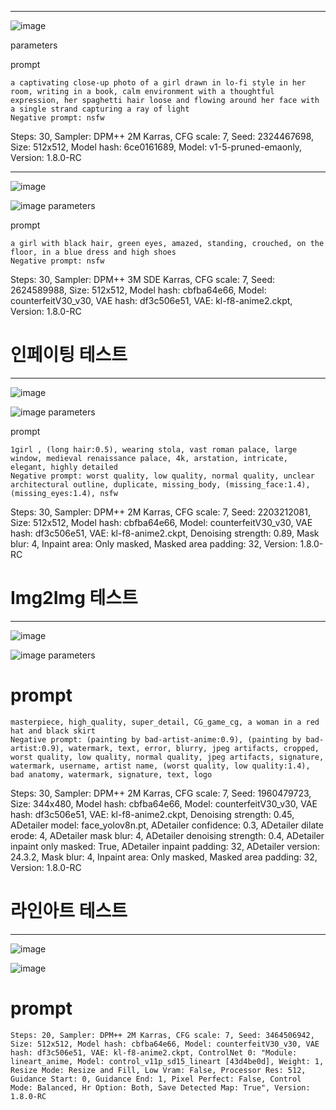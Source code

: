 

---
![image](https://github.com/ReeELL/AI_Project/blob/main/%ED%94%84%EB%A1%AC%ED%94%84%ED%8A%B8%20%ED%85%8C%EC%8A%A4%ED%8A%B8/00006-2324467698.png?raw=true)

parameters

prompt
```
a captivating close-up photo of a girl drawn in lo-fi style in her room, writing in a book, calm environment with a thoughtful expression, her spaghetti hair loose and flowing around her face with a single strand capturing a ray of light
Negative prompt: nsfw
```
Steps: 30, Sampler: DPM++ 2M Karras, CFG scale: 7, Seed: 2324467698, Size: 512x512, Model hash: 6ce0161689, Model: v1-5-pruned-emaonly, Version: 1.8.0-RC

---
![image](https://raw.githubusercontent.com/ReeELL/AI_Project/13dae5a308d7a36eef79146ec32802febbfe3288/%ED%94%84%EB%A1%AC%ED%94%84%ED%8A%B8%20%ED%85%8C%EC%8A%A4%ED%8A%B8/00003-200023648.png)

![image](https://raw.githubusercontent.com/ReeELL/AI_Project/1796204119f1ff256476b19ae9bb2a902db10c4e/%ED%94%84%EB%A1%AC%ED%94%84%ED%8A%B8%20%ED%85%8C%EC%8A%A4%ED%8A%B8/00002-277080419.png)
parameters

prompt
```
a girl with black hair, green eyes, amazed, standing, crouched, on the floor, in a blue dress and high shoes
Negative prompt: nsfw
```
Steps: 30, Sampler: DPM++ 3M SDE Karras, CFG scale: 7, Seed: 2624589988, Size: 512x512, Model hash: cbfba64e66, Model: counterfeitV30_v30, VAE hash: df3c506e51, VAE: kl-f8-anime2.ckpt, Version: 1.8.0-RC

# 인페이팅 테스트
---
![image](https://github.com/ReeELL/AI_Project/blob/main/%ED%94%84%EB%A1%AC%ED%94%84%ED%8A%B8%20%ED%85%8C%EC%8A%A4%ED%8A%B8/00007-2764736762.png?raw=true)

![image](https://github.com/ReeELL/AI_Project/blob/main/%ED%94%84%EB%A1%AC%ED%94%84%ED%8A%B8%20%ED%85%8C%EC%8A%A4%ED%8A%B8/00002-2203212081.png?raw=true)
parameters

prompt
```
1girl , (long hair:0.5), wearing stola, vast roman palace, large window, medieval renaissance palace, 4k, arstation, intricate, elegant, highly detailed
Negative prompt: worst quality, low quality, normal quality, unclear architectural outline, duplicate, missing_body, (missing_face:1.4), (missing_eyes:1.4), nsfw
```
Steps: 30, Sampler: DPM++ 2M Karras, CFG scale: 7, Seed: 2203212081, Size: 512x512, Model hash: cbfba64e66, Model: counterfeitV30_v30, VAE hash: df3c506e51, VAE: kl-f8-anime2.ckpt, Denoising strength: 0.89, Mask blur: 4, Inpaint area: Only masked, Masked area padding: 32, Version: 1.8.0-RC

# Img2Img 테스트
---
![image](https://github.com/ReeELL/AI_Project/blob/main/%ED%94%84%EB%A1%AC%ED%94%84%ED%8A%B8%20%ED%85%8C%EC%8A%A4%ED%8A%B8/2024-03-29%20095631.png?raw=true)

![image](https://github.com/ReeELL/AI_Project/blob/main/%ED%94%84%EB%A1%AC%ED%94%84%ED%8A%B8%20%ED%85%8C%EC%8A%A4%ED%8A%B8/00001-1960479723.png?raw=true)
parameters

# prompt
```
masterpiece, high_quality, super_detail, CG_game_cg, a woman in a red hat and black skirt
Negative prompt: (painting by bad-artist-anime:0.9), (painting by bad-artist:0.9), watermark, text, error, blurry, jpeg artifacts, cropped, worst quality, low quality, normal quality, jpeg artifacts, signature, watermark, username, artist name, (worst quality, low quality:1.4), bad anatomy, watermark, signature, text, logo
```
Steps: 30, Sampler: DPM++ 2M Karras, CFG scale: 7, Seed: 1960479723, Size: 344x480, Model hash: cbfba64e66, Model: counterfeitV30_v30, VAE hash: df3c506e51, VAE: kl-f8-anime2.ckpt, Denoising strength: 0.45, ADetailer model: face_yolov8n.pt, ADetailer confidence: 0.3, ADetailer dilate erode: 4, ADetailer mask blur: 4, ADetailer denoising strength: 0.4, ADetailer inpaint only masked: True, ADetailer inpaint padding: 32, ADetailer version: 24.3.2, Mask blur: 4, Inpaint area: Only masked, Masked area padding: 32, Version: 1.8.0-RC

# 라인아트 테스트
---
![image](https://raw.githubusercontent.com/ReeELL/AI_Project/8910b8b8de866f26e1dafaffa8c4ae26cfef6aa9/%ED%94%84%EB%A1%AC%ED%94%84%ED%8A%B8%20%ED%85%8C%EC%8A%A4%ED%8A%B8/64b17ad6ae3560d5394d44c6_lineart-anime-avatar.png)

![image](https://raw.githubusercontent.com/ReeELL/AI_Project/8910b8b8de866f26e1dafaffa8c4ae26cfef6aa9/%ED%94%84%EB%A1%AC%ED%94%84%ED%8A%B8%20%ED%85%8C%EC%8A%A4%ED%8A%B8/00002-3464506942.png)

# prompt
```
Steps: 20, Sampler: DPM++ 2M Karras, CFG scale: 7, Seed: 3464506942, Size: 512x512, Model hash: cbfba64e66, Model: counterfeitV30_v30, VAE hash: df3c506e51, VAE: kl-f8-anime2.ckpt, ControlNet 0: "Module: lineart_anime, Model: control_v11p_sd15_lineart [43d4be0d], Weight: 1, Resize Mode: Resize and Fill, Low Vram: False, Processor Res: 512, Guidance Start: 0, Guidance End: 1, Pixel Perfect: False, Control Mode: Balanced, Hr Option: Both, Save Detected Map: True", Version: 1.8.0-RC
